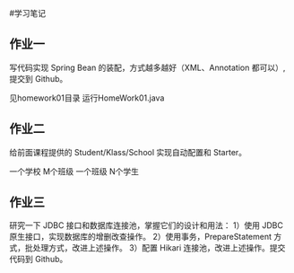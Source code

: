 #学习笔记

## 作业一

写代码实现 Spring Bean 的装配，方式越多越好（XML、Annotation 都可以）, 提交到 Github。

见homework01目录 运行HomeWork01.java

## 作业二 

给前面课程提供的 Student/Klass/School 实现自动配置和 Starter。

一个学校 M个班级 一个班级 N个学生


## 作业三

研究一下 JDBC 接口和数据库连接池，掌握它们的设计和用法：
1）使用 JDBC 原生接口，实现数据库的增删改查操作。
2）使用事务，PrepareStatement 方式，批处理方式，改进上述操作。
3）配置 Hikari 连接池，改进上述操作。提交代码到 Github。